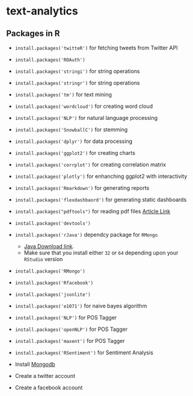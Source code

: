 # text-analytics


## Packages in R
- `install.packages('twitteR')` for fetching tweets from Twitter API
- `install.packages('ROAuth')`
- `install.packages('stringi')` for string operations
- `install.packages('stringr')` for string operations
- `install.packages('tm')` for text mining
- `install.packages('wordcloud')`  for creating word cloud
- `install.packages('NLP')` for natural language processing
- `install.packages('SnowballC')` for stemming
- `install.packages('dplyr')` for data processing
- `install.packages('ggplot2')` for creating charts
- `install.packages('corrplot')` for creating correlation matrix
- `install.packages('plotly')` for enhanching ggplot2 with interactivity
- `install.packages('Rmarkdown')` for generating reports
- `install.packages('flexdashbaord')` for generating static dashboards
- `install.packages("pdftools")` for reading pdf files [Article Link](https://ropensci.org/blog/2016/03/01/pdftools-and-jeroen)
- `install.packages('devtools')`
- `install.packages('rJava')` dependcy package for `RMongo`
    - [Java Download link](https://www.java.com/en/download/manual.jsp).
    - Make sure that you install either `32` or `64` depending upon your `RStudio` version 
- `install.packages('RMongo')`
- `install.packages('Rfacebook')`
- `install.packages('jsonlite')`
- `install.packages('e1071')` for naive bayes algorithm
- `install.packages('NLP')` for POS Tagger
- `install.packages('openNLP')` for POS Tagger
- `install.packages('maxent')` for POS Tagger
- `install.packages('RSentiment')` for Sentiment Analysis

- Install [Mongodb](https://www.mongodb.com/download-center#community)
- Create a twitter account
- Create a facebook account
